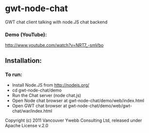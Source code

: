 gwt-node-chat
====

GWT chat client talking with node.JS chat backend

### Demo (YouTube):
http://www.youtube.com/watch?v=NRT7_-smVbo

Installation:
-------------

### To run:
* Install Node.JS from http://nodejs.org/
* cd gwt-node-chat/demo
* Run the Chat server (node chat.js)	
* Open Node chat browser at gwt-node-chat/demo/web/index.html
* Open GWT chat browser at gwt-node-chat/demo/web/gwt-chat/war/index.html 

Copyright (c) 2011 Vancouver Ywebb Consulting Ltd, released under Apache License v.2.0